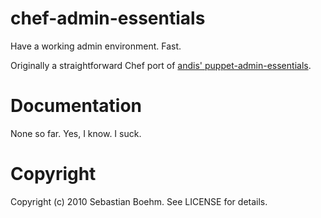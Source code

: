 chef-admin-essentials
=====================

Have a working admin environment. Fast.

Originally a straightforward Chef port of [andis' puppet-admin-essentials](http://github.com/andis/puppet-admin-essentials/).

Documentation
=============

None so far. Yes, I know. I suck.

Copyright
=========

Copyright (c) 2010 Sebastian Boehm. See LICENSE for details.
